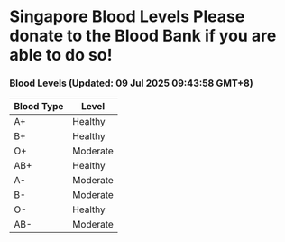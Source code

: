 Singapore Blood Levels
 Please donate to the Blood Bank if you are able to do so!
================================================================================================================================

### Blood Levels (Updated: 09 Jul 2025 09:43:58 GMT+8)
| Blood Type | Level     |
|------------|-----------|
| A+     | Healthy |
| B+     | Healthy |
| O+     | Moderate |
| AB+     | Healthy |
| A-     | Moderate |
| B-     | Moderate |
| O-     | Healthy |
| AB-     | Moderate |

